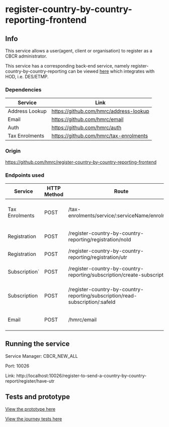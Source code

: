 # register-country-by-country-reporting-frontend

## Info

This service allows a user(agent, client or organisation) to register as a CBCR administrator.

This service has a corresponding back-end service, namely register-country-by-country-reporting can be viewed [here](https://github.com/hmrc/register-country-by-country-reporting) which integrates with HOD, i.e. DES/ETMP.

### Dependencies

| Service          | Link                                                                   |
|------------------|------------------------------------------------------------------------| 
| Address Lookup   | https://github.com/hmrc/address-lookup                                 |
| Email            | https://github.com/hmrc/email                                          |
| Auth             | https://github.com/hmrc/auth                                           |
| Tax Enrolments   | https://github.com/hmrc/tax-enrolments                                 |

### Origin

https://github.com/hmrc/register-country-by-country-reporting-frontend 

### Endpoints used

| Service              | HTTP Method | Route                                                                         | Purpose                                                          |
|----------------------|-------------|-------------------------------------------------------------------------------|------------------------------------------------------------------|
| Tax Enrolments       | POST        | /tax-enrolments/service/:serviceName/enrolment                                | Enrols a user synchronously for a given service name             
| Registration         | POST        | /register-country-by-country-reporting/registration/noId                      | Enables user to register witout id                                                                        
| Registration         | POST        | /register-country-by-country-reporting/registration/utr                       | Enables user to register                                                                        
| Subscription`        | POST        | /register-country-by-country-reporting/subscription/create-subscription       | Enables user to create subscription                                                                     
| Subscription         | POST        | /register-country-by-country-reporting/subscription/read-subscription/:safeId | Enables user to read subscription details                                                                        
| Email                | POST        | /hmrc/email                                                                   | Sends an email to an email address                                                                        

## Running the service

Service Manager: CBCR_NEW_ALL

Port: 10026

Link: http://localhost:10026/register-to-send-a-country-by-country-report/register/have-utr

## Tests and prototype

[View the prototype here](https://cbc-reporting-prototype.herokuapp.com/)

[View the journey tests here](https://github.com/hmrc/register-country-by-country-reporting-ui-tests)



